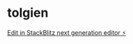 # tolgien

[Edit in StackBlitz next generation editor ⚡️](https://stackblitz.com/~/github.com/commercia-team/tolgien)